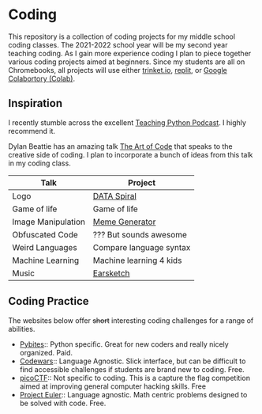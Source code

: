 # Coding

This repository is a collection of coding projects for my middle school coding classes. The 2021-2022 school year will be my second year teaching coding. As I gain more experience coding I plan to piece together various coding projects aimed at beginners. Since my students are all on Chromebooks, all projects will use either [trinket.io](https://trinket.io), [replit](https://replit.com/), or [Google Colabortory (Colab)](https://youtu.be/xoo4mTujM1U).

## Inspiration

I recently stumble across the excellent [Teaching Python Podcast](https://www.teachingpython.fm/). I highly recommend it.

Dylan Beattie has an amazing talk [The Art of Code](https://youtu.be/6avJHaC3C2U) that speaks to the creative side of coding. I plan to incorporate a bunch of ideas from this talk in my coding class.

| Talk               | Project                                             |
|--------------------|-----------------------------------------------------|
| Logo               | [DATA Spiral](coding-projects/Data-Spiral.md)       |
| Game of life       | Game of life                                        |
| Image Manipulation | [Meme Generator](coding-projects/meme_generator.md) |
| Obfuscated Code    | ??? But sounds awesome                              |
| Weird Languages    | Compare language syntax                             |
| Machine Learning   | Machine learning 4 kids                             |
| Music              | [Earsketch](coding-projects/Earscketch.md)          |

## Coding Practice

The websites below offer ~~short~~ interesting coding challenges for a range of abilities.

- [Pybites](https://pybit.es/):: Python specific. Great for new coders and really nicely organized. Paid.
- [Codewars](https://www.codewars.com/):: Language Agnostic. Slick interface, but can be difficult to find accessible challenges if students are brand new to coding. Free.
- [picoCTF](https://picoctf.org/):: Not specific to coding. This is a capture the flag competition aimed at improving general computer hacking skills. Free
- [Project Euler](https://projecteuler.net/):: Language agnostic. Math centric problems designed to be solved with code. Free.

